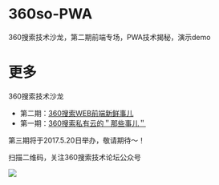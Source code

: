 # 360so-PWA
360搜索技术沙龙，第二期前端专场，PWA技术揭秘，演示demo

# 更多
360搜索技术沙龙

- 第二期：[360搜索WEB前端新鲜事儿](http://www.huodongxing.com/event/4382571957600?td=4102633041577&amp;qd=@_weixin)
- 第一期：[360搜索私有云的＂那些事儿＂](http://www.huodongxing.com/event/8376789432300)

第三期将于2017.5.20日举办，敬请期待～！

扫描二维码，关注360搜索技术论坛公众号

![](https://p.ssl.qhimg.com/t012dcb866fdbb9a4ee.png)
